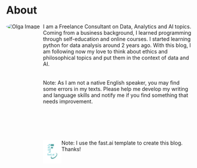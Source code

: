 # About

<img src="https://media-exp1.licdn.com/dms/image/C4E03AQFOZLozFWEgxw/profile-displayphoto-shrink_200_200/0/1657789017950?e=1665014400&v=beta&t=kkaJZqkrWRlgXFq__ZaS1d080zabrib5YHz1h1NoaCI" alt="Olga Image" width="100" align='left' style='border-radius:50%'/>

<div style='padding-left: 100px'>
I am a Freelance Consultant on Data, Analytics and AI topics. Coming from a business background, I learned programming through self-education and online courses. I started learning python for data analysis around 2 years ago.
With this blog, I am following now my love to think about ethics and philosophical topics and put them in the context of data and AI. 
</div>
<br/><br/> 
<div style='padding-left: 100px'>
Note: As I am not a native English speaker, you may find some errors in my texts. Please help me develop my writing and language skills and notify me if you find something that needs improvement. 
 </div>

<br/><br/> 
<br/><br/> 
<div style='padding-left: 100px'><img src="images/logo.png" alt="fast.ai_logo" width="50" align='left'/> Note: I use the fast.ai template to create this blog. Thanks!</div>
